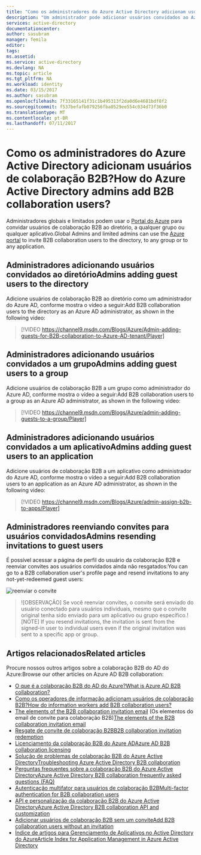 ```yaml
---
title: "Como os administradores do Azure Active Directory adicionam usuários de colaboração B2B? | Microsoft Docs"
description: "Um administrador pode adicionar usuários convidados ao Azure AD de uma organização de parceiros usando a colaboração B2B do Azure Active Directory."
services: active-directory
documentationcenter: 
author: sasubram
manager: femila
editor: 
tags: 
ms.assetid: 
ms.service: active-directory
ms.devlang: NA
ms.topic: article
ms.tgt_pltfrm: NA
ms.workload: identity
ms.date: 03/15/2017
ms.author: sasubram
ms.openlocfilehash: 7f33165141f31c1b495313f2da0d6e4681bdf8f2
ms.sourcegitcommit: f537befafb079256fba0529ee554c034d73f36b0
ms.translationtype: MT
ms.contentlocale: pt-BR
ms.lasthandoff: 07/11/2017
---
```

# <a name="how-do-azure-active-directory-admins-add-b2b-collaboration-users"></a><span data-ttu-id="56694-104">Como os administradores do Azure Active Directory adicionam usuários de colaboração B2B?</span><span class="sxs-lookup"><span data-stu-id="56694-104">How do Azure Active Directory admins add B2B collaboration users?</span></span>

<span data-ttu-id="56694-105">Administradores globais e limitados podem usar o [Portal do Azure](https://portal.azure.com) para convidar usuários de colaboração B2B ao diretório, a qualquer grupo ou qualquer aplicativo.</span><span class="sxs-lookup"><span data-stu-id="56694-105">Global Admins and limited admins can use the [Azure portal](https://portal.azure.com) to invite B2B collaboration users to the directory, to any group or to any application.</span></span>

## <a name="admins-adding-guest-users-to-the-directory"></a><span data-ttu-id="56694-106">Administradores adicionando usuários convidados ao diretório</span><span class="sxs-lookup"><span data-stu-id="56694-106">Admins adding guest users to the directory</span></span>
<span data-ttu-id="56694-107">Adicione usuários de colaboração B2B ao diretório como um administrador do Azure AD, conforme mostra o vídeo a seguir:</span><span class="sxs-lookup"><span data-stu-id="56694-107">Add B2B collaboration users to the directory as an Azure AD administrator, as shown in the following video:</span></span>

>[!VIDEO https://channel9.msdn.com/Blogs/Azure/Admin-adding-guests-for-B2B-collaboration-to-Azure-AD-tenant/Player]


## <a name="admins-adding-guest-users-to-a-group"></a><span data-ttu-id="56694-108">Administradores adicionando usuários convidados a um grupo</span><span class="sxs-lookup"><span data-stu-id="56694-108">Admins adding guest users to a group</span></span>
<span data-ttu-id="56694-109">Adicione usuários de colaboração B2B a um grupo como administrador do Azure AD, conforme mostra o vídeo a seguir:</span><span class="sxs-lookup"><span data-stu-id="56694-109">Add B2B collaboration users to a group as an Azure AD administrator, as shown in the following video:</span></span>

>[!VIDEO https://channel9.msdn.com/Blogs/Azure/admin-adding-guests-to-a-group/Player]


## <a name="admins-adding-guest-users-to-an-application"></a><span data-ttu-id="56694-110">Administradores adicionando usuários convidados a um aplicativo</span><span class="sxs-lookup"><span data-stu-id="56694-110">Admins adding guest users to an application</span></span>

<span data-ttu-id="56694-111">Adicione usuários de colaboração B2B a um aplicativo como administrador do Azure AD, conforme mostra o vídeo a seguir:</span><span class="sxs-lookup"><span data-stu-id="56694-111">Add B2B collaboration users to an application as an Azure AD administrator, as shown in the following video:</span></span>

>[!VIDEO https://channel9.msdn.com/Blogs/Azure/admin-assign-b2b-to-apps/Player]

## <a name="admins-resending-invitations-to-guest-users"></a><span data-ttu-id="56694-112">Administradores reenviando convites para usuários convidados</span><span class="sxs-lookup"><span data-stu-id="56694-112">Admins resending invitations to guest users</span></span>
<span data-ttu-id="56694-113">É possível acessar a página de perfil do usuário da colaboração B2B e reenviar convites aos usuários convidados ainda não resgatados:</span><span class="sxs-lookup"><span data-stu-id="56694-113">You can go to a B2B collaboration user's profile page and resend invitations to any not-yet-redeemed guest users:</span></span>

![reenviar o convite](./media/active-directory-b2b-admin-add-users/resend-invitation.png)

> <span data-ttu-id="56694-115">![OBSERVAÇÃO] Se você reenviar convites, o convite será enviado do usuário conectado para usuários individuais, mesmo que o convite original tenha sido enviado para um aplicativo ou grupo específico.</span><span class="sxs-lookup"><span data-stu-id="56694-115">![NOTE] If you resend invitations, the invitation is sent from the signed-in user to individual users even if the original invitation was sent to a specific app or group.</span></span>


## <a name="related-articles"></a><span data-ttu-id="56694-116">Artigos relacionados</span><span class="sxs-lookup"><span data-stu-id="56694-116">Related articles</span></span>

<span data-ttu-id="56694-117">Procure nossos outros artigos sobre a colaboração B2B do AD do Azure:</span><span class="sxs-lookup"><span data-stu-id="56694-117">Browse our other articles on Azure AD B2B collaboration:</span></span>

* [<span data-ttu-id="56694-118">O que é a colaboração B2B do AD do Azure?</span><span class="sxs-lookup"><span data-stu-id="56694-118">What is Azure AD B2B collaboration?</span></span>](active-directory-b2b-what-is-azure-ad-b2b.md)
* [<span data-ttu-id="56694-119">Como os operadores de informação adicionam usuários de colaboração B2B?</span><span class="sxs-lookup"><span data-stu-id="56694-119">How do information workers add B2B collaboration users?</span></span>](active-directory-b2b-iw-add-users.md)
* <span data-ttu-id="56694-120">[The elements of the B2B collaboration invitation email](active-directory-b2b-invitation-email.md) (Os elementos do email de convite para colaboração B2B)</span><span class="sxs-lookup"><span data-stu-id="56694-120">[The elements of the B2B collaboration invitation email](active-directory-b2b-invitation-email.md)</span></span>
* [<span data-ttu-id="56694-121">Resgate de convite de colaboração B2B</span><span class="sxs-lookup"><span data-stu-id="56694-121">B2B collaboration invitation redemption</span></span>](active-directory-b2b-redemption-experience.md)
* [<span data-ttu-id="56694-122">Licenciamento da colaboração B2B do Azure AD</span><span class="sxs-lookup"><span data-stu-id="56694-122">Azure AD B2B collaboration licensing</span></span>](active-directory-b2b-licensing.md)
* [<span data-ttu-id="56694-123">Solução de problemas de colaboração B2B do Azure Active Directory</span><span class="sxs-lookup"><span data-stu-id="56694-123">Troubleshooting Azure Active Directory B2B collaboration</span></span>](active-directory-b2b-troubleshooting.md)
* [<span data-ttu-id="56694-124">Perguntas frequentes sobre a colaboração B2B do Azure Active Directory</span><span class="sxs-lookup"><span data-stu-id="56694-124">Azure Active Directory B2B collaboration frequently asked questions (FAQ)</span></span>](active-directory-b2b-faq.md)
* [<span data-ttu-id="56694-125">Autenticação multifator para usuários de colaboração B2B</span><span class="sxs-lookup"><span data-stu-id="56694-125">Multi-factor authentication for B2B collaboration users</span></span>](active-directory-b2b-mfa-instructions.md)
* [<span data-ttu-id="56694-126">API e personalização da colaboração B2B do Azure Active Directory</span><span class="sxs-lookup"><span data-stu-id="56694-126">Azure Active Directory B2B collaboration API and customization</span></span>](active-directory-b2b-api.md)
* [<span data-ttu-id="56694-127">Adicionar usuários de colaboração B2B sem um convite</span><span class="sxs-lookup"><span data-stu-id="56694-127">Add B2B collaboration users without an invitation</span></span>](active-directory-b2b-add-user-without-invite.md)
* [<span data-ttu-id="56694-128">Índice de artigos para Gerenciamento de Aplicativos no Active Directory do Azure</span><span class="sxs-lookup"><span data-stu-id="56694-128">Article Index for Application Management in Azure Active Directory</span></span>](active-directory-apps-index.md)
